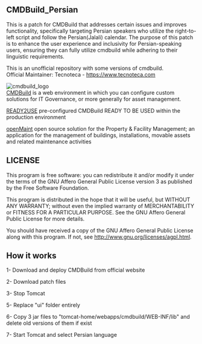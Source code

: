 ## CMDBuild_Persian
This is a patch for CMDBuild that addresses certain issues and improves functionality, specifically targeting Persian speakers who utilize the right-to-left script and follow the Persian(Jalali) calendar. The purpose of this patch is to enhance the user experience and inclusivity for Persian-speaking users, ensuring they can fully utilize cmdbuild while adhering to their linguistic requirements.

This is an unofficial repository with some versions of cmdbuild.  
Official Maintainer: Tecnoteca - https://www.tecnoteca.com

![cmdbuild_logo](https://www.tecnoteca.com/immagini/logo_cmdbuild.png/@@images/bf2e13f9-7a90-4e41-ba76-cf8fe5a87d50.png)  
[CMDBuild](http://www.cmdbuild.org/en) is a web environment in which you can configure custom solutions for IT Governance, or more generally for asset management.  

[READY2USE](http://www.cmdbuild.org/en/prodotti/ready2use) pre-configured CMDBuild READY TO BE USED within the production environment  

[openMaint](http://www.openmaint.org) open source solution for the Property & Facility Management; an application for the management of buildings, installations, movable assets and related maintenance activities  

## LICENSE
This program is free software: you can redistribute it and/or modify
it under the terms of the GNU Affero General Public License version 3
as published by the Free Software Foundation.

This program is distributed in the hope that it will be useful,
but WITHOUT ANY WARRANTY; without even the implied warranty of
MERCHANTABILITY or FITNESS FOR A PARTICULAR PURPOSE.
See the GNU Affero General Public License for more details.

You should have received a copy of the GNU Affero General Public License 
along with this program.
If not, see <http://www.gnu.org/licenses/agpl.html>.
    
## How it works
1- Download and deploy CMDBuild from official website 

2- Download patch files

3- Stop Tomcat

5- Replace "ui" folder entirely

6- Copy 3 jar files to "tomcat-home/webapps/cmdbuild/WEB-INF/lib" and delete old versions of them if exist

7- Start Tomcat and select Persian language

